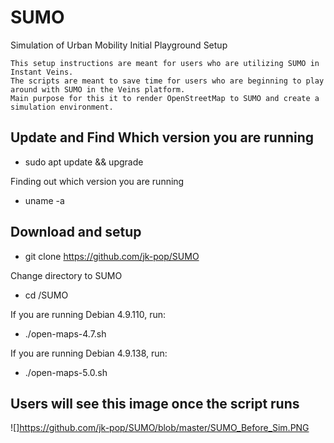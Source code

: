 # SUMO
Simulation of Urban Mobility Initial Playground Setup

```
This setup instructions are meant for users who are utilizing SUMO in Instant Veins.
The scripts are meant to save time for users who are beginning to play around with SUMO in the Veins platform.
Main purpose for this it to render OpenStreetMap to SUMO and create a simulation environment.
```
## Update and Find Which version you are running

* sudo apt update && upgrade

Finding out which version you are running

* uname -a

## Download and setup

* git clone https://github.com/jk-pop/SUMO

Change directory to SUMO
* cd /SUMO

If you are running Debian 4.9.110, run:
* ./open-maps-4.7.sh

If you are running Debian 4.9.138, run:
* ./open-maps-5.0.sh

## Users will see this image once the script runs
![]https://github.com/jk-pop/SUMO/blob/master/SUMO_Before_Sim.PNG

